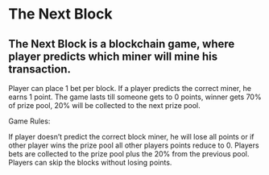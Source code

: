 # The Next Block
## The Next Block is a blockchain game, where player predicts which miner will mine his transaction.

Player can place 1 bet per block. If a player predicts the correct miner, he earns 1 point. The game lasts till someone gets to 0 points, winner gets 70% of prize pool, 20% will be collected to the next prize pool.

Game Rules:

If player doesn’t predict the correct block miner, he will lose all points or if other player wins the prize pool all other players points reduce to 0.
Players bets are collected to the prize pool plus the 20% from the previous pool.
Players can skip the blocks without losing points.

